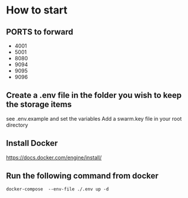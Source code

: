 # How to start
## PORTS to forward
 - 4001
 - 5001
 - 8080
 - 9094
 - 9095
 - 9096

## Create a .env file in the folder you wish to keep the storage items
see .env.example and set the variables
Add a swarm.key file in your root directory
 ## Install Docker
 https://docs.docker.com/engine/install/

## Run the following command from docker
`docker-compose  --env-file ./.env up -d`

